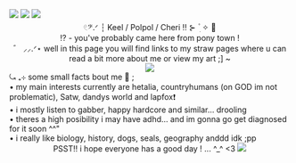 <img src="https://64.media.tumblr.com/1c18bcab3ecc903de21059f5090bc2fc/84f9bac0f54e2bad-1d/s1280x1920/9b8f3cb1ab8126b02462e02783df87d35528043c.pnj">
<img src="https://media.discordapp.net/attachments/1133526020855705661/1370112959988240457/Untitled209_20250508205901.png?ex=681e50a1&is=681cff21&hm=482301f1cab6494fd7849058e9905ada8f576e4cd11b19e2c0923e2fa6072593&=&format=webp&quality=lossless&width=1514&height=478">
<img src="https://64.media.tumblr.com/907f0a419c48a3b27b59acc935baf281/23681ec8e8b5b5ba-b9/s1280x1920/b64ccf4780494639c6e180f4465cd18d41e4b647.pnj">
<div align="center">  𓏲𝄢.ᐟ ┆ Keel / Polpol / Cheri ‼️ ⊱  ۫ ׅ ✧ 🍓 </div>
<div align="center"> ⁉️ - you've probably came here from pony town ! </div>
<div align="center"> ゛ ⸝⸝.ᐟ⋆  well in this page you will find links to my straw pages where u can read a bit more about me or view my art ;] ~ </div>
<div align="center"> <img src="https://64.media.tumblr.com/ae239960f6daae72eb9a5f233b4b8904/5ffe864cc72d3596-82/s640x960/0d158006f0c4e0f06ef3e35f6c061fdee204608c.gifv"> </div>
<div align="left"> ⤿ ₊⊹ some small facts bout me 🌹 ; </div>
<div align="left">• my main interests currently are hetalia, countryhumans (on GOD im not problematic), Satw, dandys world and lapfox❗</div>
<div align="left">• i mostly listen to gabber, happy hardcore and similar... drooling </div>
<div align="left">• theres a high posibility i may have adhd... and im gonna go get diagnosed for it soon ^^" </div>
<div align="left">• i really like biology, history, dogs, seals, geography anddd idk ;pp </div>

<div align="center"> PSST!! i hope everyone has a good day ! ... ^_^ <3

<img src="https://64.media.tumblr.com/a8d6eb5d611d3c515e2fc483d6596967/84f9bac0f54e2bad-65/s1280x1920/2bddb4f526689729098ab9e38d93852e60df7396.pnj">
